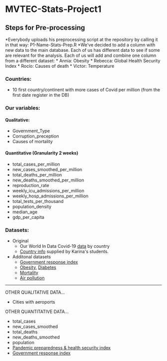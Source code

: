 # MVTEC-Stats-Project1

## Steps for Pre-processing

*Everybody uploads his preprocessing script at the repository by calling it in that way: P1-Name-Stats-Prep.R
*We've decided to add a column with new data to the main database. Each of us has different data to see if some are relevant for the analysis. Each of us will add and combine one column from a different dataset:
    * Annia: Obesity
    * Rebecca: Global Health Security Index
    * Rocío: Causes of death
    * Victor: Temperature

### Countries:
* 10 first country/continent with more cases of Covid per million (from the first date register in the DB)

### Our variables:
#### Qualitative:
* Government_Type
* Corruption_preception
* Causes of mortality


#### Quantitative (Granularity 2 weeks)
* total_cases_per_million
* new_cases_smoothed_per_million
* total_deaths_per_million
* new_deaths_smoothed_per_million 
* reproduction_rate
* weekly_icu_admissions_per_million
* weekly_hosp_admissions_per_million
* total_tests_per_thousand
* population_density
* median_age
* gdp_per_capita


### Datasets:
 * Original
    * Our World In Data Covid-19 [data](https://github.com/arixha/MVTEC-Stats-Project1/blob/main/owid-covid-data-131120.xlsx) by country
    * [Country info](country-info.xlsx) supplied by Karina's students.
 * Additonal datasets
    * [Government response index](https://www.bsg.ox.ac.uk/research/research-projects/coronavirus-government-response-tracker)
    * [Obesity](https://github.com/arixha/MVTEC-Stats-Project1/tree/main/our%20data/obesity%20adults%20WHO), [Diabetes](https://github.com/arixha/MVTEC-Stats-Project1/tree/main/our%20data/diabetes%20adults%20WDB)
    * [Mortality](https://github.com/arixha/MVTEC-Stats-Project1/tree/main/our%20data/data%20mortality%20causes%20WHO%202016)
    * [Air pollution](https://github.com/arixha/MVTEC-Stats-Project1/tree/main/our%20data/air%20pollution%20WDB)





-----------------


OTHER QUALITATIVE DATA...
* Cities with aeroports

OTHER QUANTITATIVE DATA...
* total_cases
* new_cases_smoothed
* total_deaths 
* new_deaths_smoothed 
* population
* [Pandemic preparedness & health security index](https://www.ghsindex.org/)
* [Government response index](https://www.bsg.ox.ac.uk/research/research-projects/coronavirus-government-response-tracker)


